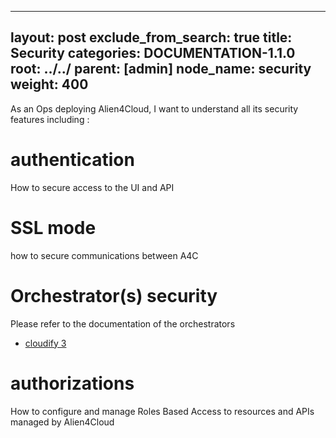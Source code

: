 
---
layout: post
exclude_from_search: true
title:  Security
categories: DOCUMENTATION-1.1.0
root: ../../
parent: [admin]
node_name: security
weight: 400
---


As an Ops deploying Alien4Cloud, I want to understand all its security features including :

# authentication

How to secure access to the UI and API

# SSL mode

how to secure communications between A4C

# Orchestrator(s) security

Please refer to the documentation of the orchestrators

* [cloudify 3](#/documentation/1.1.0/cloudify3_driver/index.html)

# authorizations

How to configure and manage Roles Based Access to resources and APIs managed by Alien4Cloud

